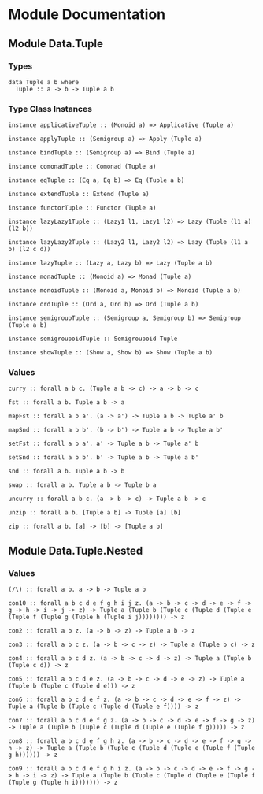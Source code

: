 # Module Documentation

## Module Data.Tuple

### Types

    data Tuple a b where
      Tuple :: a -> b -> Tuple a b


### Type Class Instances

    instance applicativeTuple :: (Monoid a) => Applicative (Tuple a)

    instance applyTuple :: (Semigroup a) => Apply (Tuple a)

    instance bindTuple :: (Semigroup a) => Bind (Tuple a)

    instance comonadTuple :: Comonad (Tuple a)

    instance eqTuple :: (Eq a, Eq b) => Eq (Tuple a b)

    instance extendTuple :: Extend (Tuple a)

    instance functorTuple :: Functor (Tuple a)

    instance lazyLazy1Tuple :: (Lazy1 l1, Lazy1 l2) => Lazy (Tuple (l1 a) (l2 b))

    instance lazyLazy2Tuple :: (Lazy2 l1, Lazy2 l2) => Lazy (Tuple (l1 a b) (l2 c d))

    instance lazyTuple :: (Lazy a, Lazy b) => Lazy (Tuple a b)

    instance monadTuple :: (Monoid a) => Monad (Tuple a)

    instance monoidTuple :: (Monoid a, Monoid b) => Monoid (Tuple a b)

    instance ordTuple :: (Ord a, Ord b) => Ord (Tuple a b)

    instance semigroupTuple :: (Semigroup a, Semigroup b) => Semigroup (Tuple a b)

    instance semigroupoidTuple :: Semigroupoid Tuple

    instance showTuple :: (Show a, Show b) => Show (Tuple a b)


### Values

    curry :: forall a b c. (Tuple a b -> c) -> a -> b -> c

    fst :: forall a b. Tuple a b -> a

    mapFst :: forall a b a'. (a -> a') -> Tuple a b -> Tuple a' b

    mapSnd :: forall a b b'. (b -> b') -> Tuple a b -> Tuple a b'

    setFst :: forall a b a'. a' -> Tuple a b -> Tuple a' b

    setSnd :: forall a b b'. b' -> Tuple a b -> Tuple a b'

    snd :: forall a b. Tuple a b -> b

    swap :: forall a b. Tuple a b -> Tuple b a

    uncurry :: forall a b c. (a -> b -> c) -> Tuple a b -> c

    unzip :: forall a b. [Tuple a b] -> Tuple [a] [b]

    zip :: forall a b. [a] -> [b] -> [Tuple a b]


## Module Data.Tuple.Nested

### Values

    (/\) :: forall a b. a -> b -> Tuple a b

    con10 :: forall a b c d e f g h i j z. (a -> b -> c -> d -> e -> f -> g -> h -> i -> j -> z) -> Tuple a (Tuple b (Tuple c (Tuple d (Tuple e (Tuple f (Tuple g (Tuple h (Tuple i j)))))))) -> z

    con2 :: forall a b z. (a -> b -> z) -> Tuple a b -> z

    con3 :: forall a b c z. (a -> b -> c -> z) -> Tuple a (Tuple b c) -> z

    con4 :: forall a b c d z. (a -> b -> c -> d -> z) -> Tuple a (Tuple b (Tuple c d)) -> z

    con5 :: forall a b c d e z. (a -> b -> c -> d -> e -> z) -> Tuple a (Tuple b (Tuple c (Tuple d e))) -> z

    con6 :: forall a b c d e f z. (a -> b -> c -> d -> e -> f -> z) -> Tuple a (Tuple b (Tuple c (Tuple d (Tuple e f)))) -> z

    con7 :: forall a b c d e f g z. (a -> b -> c -> d -> e -> f -> g -> z) -> Tuple a (Tuple b (Tuple c (Tuple d (Tuple e (Tuple f g))))) -> z

    con8 :: forall a b c d e f g h z. (a -> b -> c -> d -> e -> f -> g -> h -> z) -> Tuple a (Tuple b (Tuple c (Tuple d (Tuple e (Tuple f (Tuple g h)))))) -> z

    con9 :: forall a b c d e f g h i z. (a -> b -> c -> d -> e -> f -> g -> h -> i -> z) -> Tuple a (Tuple b (Tuple c (Tuple d (Tuple e (Tuple f (Tuple g (Tuple h i))))))) -> z